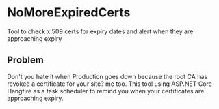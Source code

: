 # NoMoreExpiredCerts
Tool to check x.509 certs for expiry dates and alert when they are approaching expiry


## Problem

Don't you hate it when Production goes down because the root CA has revoked a certificate for your site? me too. This tool using ASP.NET Core Hangfire as a task scheduler to remind you when your certificates are approaching expiry.
